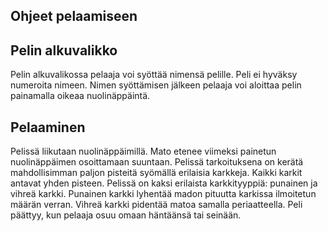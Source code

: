 ## Ohjeet pelaamiseen

## Pelin alkuvalikko
Pelin alkuvalikossa pelaaja voi syöttää nimensä pelille. Peli ei hyväksy numeroita nimeen. Nimen syöttämisen jälkeen pelaaja voi aloittaa pelin painamalla oikeaa nuolinäppäintä.

## Pelaaminen
Pelissä liikutaan nuolinäppäimillä. Mato etenee viimeksi painetun nuolinäppäimen osoittamaan suuntaan. Pelissä tarkoituksena on kerätä mahdollisimman paljon pisteitä syömällä erilaisia karkkeja. Kaikki karkit antavat yhden pisteen. Pelissä on kaksi erilaista karkkityyppiä: punainen ja vihreä karkki. Punainen karkki lyhentää madon pituutta karkissa ilmoitetun määrän verran. Vihreä karkki pidentää matoa samalla periaatteella. Peli päättyy, kun pelaaja osuu omaan häntäänsä tai seinään.